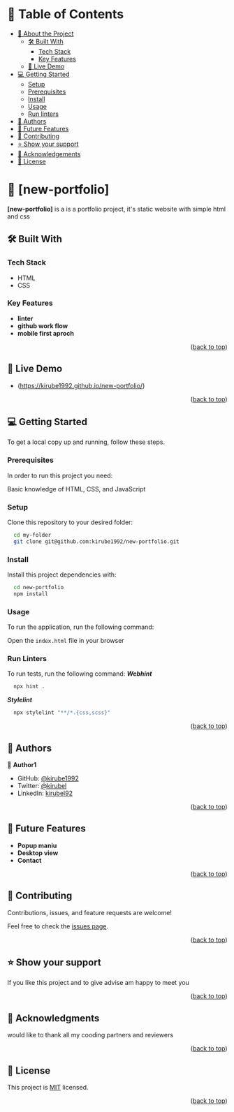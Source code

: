 <a name="readme-top"></a>


<!-- TABLE OF CONTENTS -->

# 📗 Table of Contents

- [📖 About the Project](#about-project)
  - [🛠 Built With](#built-with)
    - [Tech Stack](#tech-stack)
    - [Key Features](#key-features)
  - [🚀 Live Demo](#live-demo)
- [💻 Getting Started](#getting-started)
  - [Setup](#setup)
  - [Prerequisites](#prerequisites)
  - [Install](#install)
  - [Usage](#usage)
  - [Run linters](#run-linters)
- [👥 Authors](#authors)
- [🔭 Future Features](#future-features)
- [🤝 Contributing](#contributing)
- [⭐️ Show your support](#support)
- [🙏 Acknowledgements](#acknowledgements)
- [📝 License](#license)

<!-- PROJECT DESCRIPTION -->

# 📖 [new-portfolio] <a name="about-project"></a>

**[new-portfolio]** is a is a portfolio project, it's static website with simple html and css

## 🛠 Built With <a name="built-with"></a>

### Tech Stack <a name="tech-stack"></a>

  <ul>
    <li>HTML</li>
     <li>CSS</li>
  </ul>



<!-- Features -->

### Key Features <a name="key-features"></a>

- **linter**
- **github work flow**
- **mobile first aproch**
<p align="right">(<a href="#readme-top">back to top</a>)</p>

## 🚀 Live Demo <a name="live-demo"></a>

- (https://kirube1992.github.io/new-portfolio/)

<p align="right">(<a href="#readme-top">back to top</a>)</p>

<!-- GETTING STARTED -->

## 💻 Getting Started <a name="getting-started"></a>

To get a local copy up and running, follow these steps.

### Prerequisites

In order to run this project you need:

Basic knowledge of HTML, CSS, and JavaScript

### Setup

Clone this repository to your desired folder:

```sh
  cd my-folder
  git clone git@github.com:kirube1992/new-portfolio.git
  ```


### Install

Install this project dependencies with:


```sh
  cd new-portfolio
  npm install
```

### Usage
To run the application, run the following command:

Open the `index.html` file in your browser

### Run Linters

To run tests, run the following command:
***Webhint***
```sh
  npx hint .
```

***Stylelint***
```sh
  npx stylelint "**/*.{css,scss}" 
```

<p align="right">(<a href="#readme-top">back to top</a>)</p>

<!-- AUTHORS -->

## 👥 Authors <a name="authors"></a>


👤 **Author1**

- GitHub: [@kirube1992](https://github.com/kirube1992)
- Twitter: [@kirubel](https://twitter.com/kirubel08)
- LinkedIn: [kirubel92](https://linkedin.com/in/kirubel23)

<p align="right">(<a href="#readme-top">back to top</a>)</p>

<!-- FUTURE FEATURES -->

## 🔭 Future Features <a name="future-features"></a>

-  **Popup maniu**
-  **Desktop view**
-  **Contact**

<p align="right">(<a href="#readme-top">back to top</a>)</p>

<!-- CONTRIBUTING -->

## 🤝 Contributing <a name="contributing"></a>

Contributions, issues, and feature requests are welcome!

Feel free to check the [issues page](../../issues/).

<p align="right">(<a href="#readme-top">back to top</a>)</p>

<!-- SUPPORT -->

## ⭐️ Show your support <a name="support"></a>

If you like this project and to give advise am happy to meet you

<p align="right">(<a href="#readme-top">back to top</a>)</p>

<!-- ACKNOWLEDGEMENTS -->

## 🙏 Acknowledgments <a name="acknowledgements"></a>

 would like to thank all my cooding partners and reviewers

<p align="right">(<a href="#readme-top">back to top</a>)</p>


<!-- LICENSE -->

## 📝 License <a name="license"></a>

This project is [MIT](https://github.com/kirube1992/new-portfolio/commit/a91bee96d3de1e2febe34195e5a59742a6cf1682) licensed.


<p align="right">(<a href="#readme-top">back to top</a>)</p>
